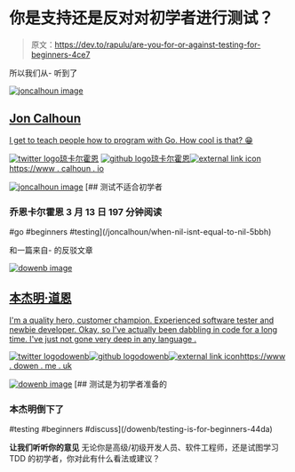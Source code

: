 # 你是支持还是反对对初学者进行测试？

> 原文：<https://dev.to/rapulu/are-you-for-or-against-testing-for-beginners-4ce7>

所以我们从-
听到了

[![joncalhoun image](img/1ccf447b5477ab55a940c0e7ab922b5a.png)](/joncalhoun)

## [Jon Calhoun](/joncalhoun)

[I get to teach people how to program with Go. How cool is that? 😁](/joncalhoun)

[![twitter logo](img/ecef78ee24c258a213354fc0e60fd71a.png)琼卡尔霍恩](https://twitter.com/joncalhoun) [ ![github logo](img/7e90f0f60c25b501324445b96acd3de8.png)琼卡尔霍恩](https://github.com/joncalhoun)[![external link icon](img/7ad9ad23055d49c106b927d92662ca16.png)https://www . calhoun . io](https://www.calhoun.io)

[![joncalhoun image](img/1ccf447b5477ab55a940c0e7ab922b5a.png)](/joncalhoun) [## 测试不适合初学者

### 乔恩卡尔霍恩 3 月 13 日 197 分钟阅读

#go #beginners #testing](/joncalhoun/when-nil-isnt-equal-to-nil-5bbh)

和一篇来自-
的反驳文章

[![dowenb image](img/7149b5db528418ee74d6b71c7363728d.png)](/dowenb)

## [本杰明·道恩](/dowenb)

[I'm a quality hero, customer champion. Experienced software tester and newbie developer. Okay, so I've actually been dabbling in code for a long time. I've just not gone very deep in any language .](/dowenb)

[![twitter logo](img/ecef78ee24c258a213354fc0e60fd71a.png)dowenb](https://twitter.com/dowenb)[![github logo](img/7e90f0f60c25b501324445b96acd3de8.png)dowenb](https://github.com/dowenb)[![external link icon](img/7ad9ad23055d49c106b927d92662ca16.png)https://www . dowen . me . uk](https://www.dowen.me.uk)

[![dowenb image](img/7149b5db528418ee74d6b71c7363728d.png)](/dowenb) [## 测试是为初学者准备的

### 本杰明倒下了

#testing #beginners #discuss](/dowenb/testing-is-for-beginners-44da)

**让我们听听你的意见**
无论你是高级/初级开发人员、软件工程师，还是试图学习 TDD 的初学者，你对此有什么看法或建议？